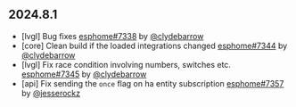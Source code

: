 ## 2024.8.1

- [lvgl] Bug fixes [esphome#7338](https://github.com/esphome/esphome/pull/7338) by [@clydebarrow](https://github.com/clydebarrow)
- [core] Clean build if the loaded integrations changed [esphome#7344](https://github.com/esphome/esphome/pull/7344) by [@clydebarrow](https://github.com/clydebarrow)
- [lvgl] Fix race condition involving numbers, switches etc. [esphome#7345](https://github.com/esphome/esphome/pull/7345) by [@clydebarrow](https://github.com/clydebarrow)
- [api] Fix sending the ``once`` flag on ha entity subscription [esphome#7357](https://github.com/esphome/esphome/pull/7357) by [@jesserockz](https://github.com/jesserockz)

